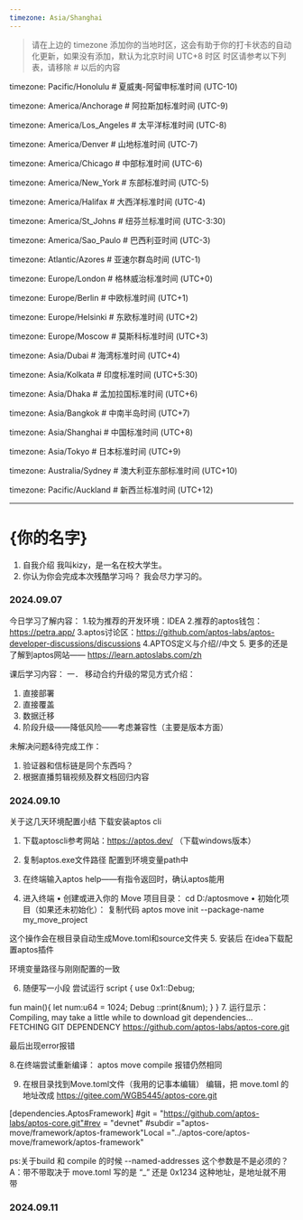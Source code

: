 ```yaml
---
timezone: Asia/Shanghai
---
```


> 请在上边的 timezone 添加你的当地时区，这会有助于你的打卡状态的自动化更新，如果没有添加，默认为北京时间 UTC+8 时区
> 时区请参考以下列表，请移除 # 以后的内容

timezone: Pacific/Honolulu # 夏威夷-阿留申标准时间 (UTC-10)

timezone: America/Anchorage # 阿拉斯加标准时间 (UTC-9)

timezone: America/Los_Angeles # 太平洋标准时间 (UTC-8)

timezone: America/Denver # 山地标准时间 (UTC-7)

timezone: America/Chicago # 中部标准时间 (UTC-6)

timezone: America/New_York # 东部标准时间 (UTC-5)

timezone: America/Halifax # 大西洋标准时间 (UTC-4)

timezone: America/St_Johns # 纽芬兰标准时间 (UTC-3:30)

timezone: America/Sao_Paulo # 巴西利亚时间 (UTC-3)

timezone: Atlantic/Azores # 亚速尔群岛时间 (UTC-1)

timezone: Europe/London # 格林威治标准时间 (UTC+0)

timezone: Europe/Berlin # 中欧标准时间 (UTC+1)

timezone: Europe/Helsinki # 东欧标准时间 (UTC+2)

timezone: Europe/Moscow # 莫斯科标准时间 (UTC+3)

timezone: Asia/Dubai # 海湾标准时间 (UTC+4)

timezone: Asia/Kolkata # 印度标准时间 (UTC+5:30)

timezone: Asia/Dhaka # 孟加拉国标准时间 (UTC+6)

timezone: Asia/Bangkok # 中南半岛时间 (UTC+7)

timezone: Asia/Shanghai # 中国标准时间 (UTC+8)

timezone: Asia/Tokyo # 日本标准时间 (UTC+9)

timezone: Australia/Sydney # 澳大利亚东部标准时间 (UTC+10)

timezone: Pacific/Auckland # 新西兰标准时间 (UTC+12)

---

# {你的名字}

1. 自我介绍
我叫kizy，是一名在校大学生。
2. 你认为你会完成本次残酷学习吗？
我会尽力学习的。


<!-- Content_START -->

### 2024.09.07

今日学习了解内容：
1.较为推荐的开发环境：IDEA
2.推荐的aptos钱包：https://petra.app/
3.aptos讨论区：https://github.com/aptos-labs/aptos-developer-discussions/discussions
4.APTOS定义与介绍//中文
5. 更多的还是了解到aptos网站—— https://learn.aptoslabs.com/zh




课后学习内容：
一． 移动合约升级的常见方式介绍：
1.	直接部署
2.	直接覆盖
3.	数据迁移
4.	阶段升级——降低风险——考虑兼容性（主要是版本方面）

未解决问题&待完成工作：
1.	验证器和信标链是同个东西吗？
2.	根据直播剪辑视频及群文档回归内容

### 2024.09.10
关于这几天环境配置小结
下载安装aptos cli
1.	下载aptoscli参考网站：https://aptos.dev/ （下载windows版本）
2.	复制aptos.exe文件路径 配置到环境变量path中
3.	在终端输入aptos help——有指令返回时，确认aptos能用
 
4.	进入终端
•  创建或进入你的 Move 项目目录：
cd D:/aptosmove
•  初始化项目（如果还未初始化）：
复制代码
aptos move init --package-name my_move_project

这个操作会在根目录自动生成Move.toml和source文件夹
5.	安装后 在idea下载配置aptos插件
 
 
环境变量路径与刚刚配置的一致
 
6.	随便写一小段 尝试运行
script {
use 0x1::Debug;

fun main(){
  let num:u64 = 1024;
Debug ::print(&num);
    }
}
7.	运行显示：
Compiling, may take a little while to download git dependencies...
FETCHING GIT DEPENDENCY https://github.com/aptos-labs/aptos-core.git

最后出现error报错
 
8.在终端尝试重新编译：
aptos move compile
报错仍然相同

9.	在根目录找到Move.toml文件（我用的记事本编辑）
编辑，把 move.toml 的地址改成 https://gitee.com/WGB5445/aptos-core.git

[dependencies.AptosFramework]
#git = "https://github.com/aptos-labs/aptos-core.git"#rev = "devnet"
#subdir ="aptos-move/framework/aptos-framework"Local ="../aptos-core/aptos-move/framework/aptos-framework"


ps:关于build 和 compile 的时候 --named-addresses 这个参数是不是必须的？
A：带不带取决于 move.toml 写的是 “_” 还是 0x1234 这种地址，是地址就不用带

### 2024.09.11

<!-- Content_END -->
